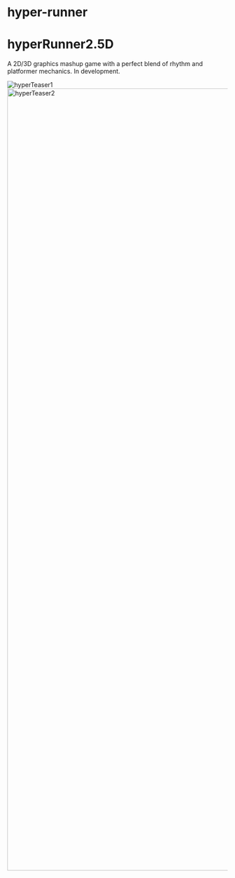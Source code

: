 # hyper-runner
<h1>hyperRunner2.5D</h1>
A 2D/3D graphics mashup game with a perfect blend of rhythm and platformer mechanics. In development.

![hyperTeaser1](https://user-images.githubusercontent.com/59025886/171332547-bd4d8d92-7fb7-4cab-b303-77738f572db6.png)
<img width="1783" alt="hyperTeaser2" src="https://user-images.githubusercontent.com/59025886/171332562-d26de986-280d-4dfe-96b2-ce4dbc2d0fff.png">
